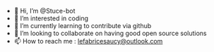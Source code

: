 - 👋 Hi, I’m @Stuce-bot
- 👀 I’m interested in coding
- 🌱 I’m currently learning to contribute via github
- 💞️ I’m looking to collaborate on having good open source solutions
- 📫 How to reach me : lefabricesaucy@outlook.com

<!---
Stuce-bot/Stuce-bot is a ✨ special ✨ repository because its `README.md` (this file) appears on your GitHub profile.
You can click the Preview link to take a look at your changes.
--->
